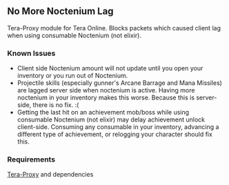 ## No More Noctenium Lag
Tera-Proxy module for Tera Online. Blocks packets which caused client lag when using consumable Noctenium (not elixir).
### Known Issues
* Client side Noctenium amount will not update until you open your inventory or you run out of Noctenium.
* Projectile skills (especially gunner's Arcane Barrage and Mana Missiles) are lagged server side when noctenium is active. Having more noctenium in your inventory makes this worse. Because this is server-side, there is no fix. :(
* Getting the last hit on an achievement mob/boss while using consumable Noctenium (not elixir) may delay achievement unlock client-side. Consuming any consumable in your inventory, advancing a different type of achievement, or relogging your character should fix this.
### Requirements
[Tera-Proxy](https://github.com/meishuu/tera-proxy) and dependencies
